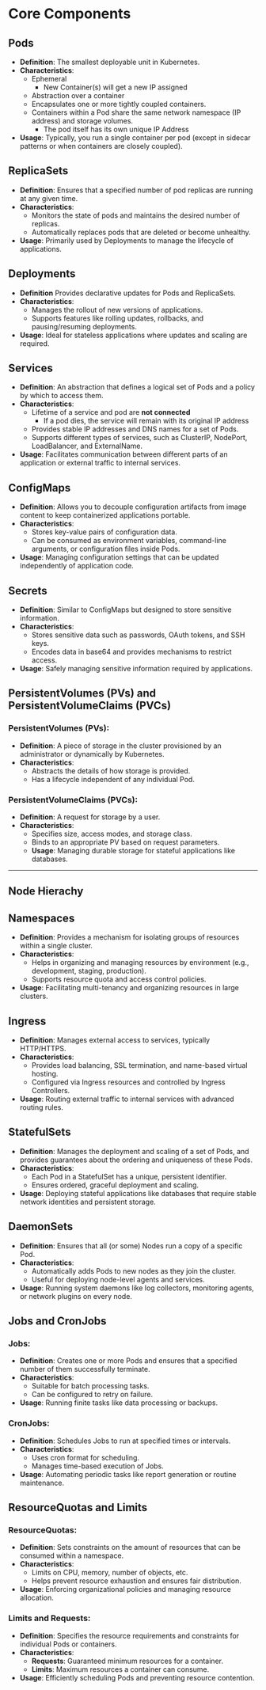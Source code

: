 # Core Components

## Pods

* **Definition**: The smallest deployable unit in Kubernetes.
* **Characteristics**:
  * Ephemeral
    * New Container(s) will get a new IP assigned
  * Abstraction over a container
  * Encapsulates one or more tightly coupled containers.
  * Containers within a Pod share the same network namespace (IP address) and storage volumes.
    * The pod itself has its own unique IP Address
* **Usage**: Typically, you run a single container per pod (except in sidecar patterns or when containers are closely coupled).

## ReplicaSets

* **Definition**: Ensures that a specified number of pod replicas are running at any given time.
* **Characteristics**:
  * Monitors the state of pods and maintains the desired number of replicas.
  * Automatically replaces pods that are deleted or become unhealthy.
* **Usage**: Primarily used by Deployments to manage the lifecycle of applications.

## Deployments

* **Definition** Provides declarative updates for Pods and ReplicaSets.
* **Characteristics**:
  * Manages the rollout of new versions of applications.
  * Supports features like rolling updates, rollbacks, and pausing/resuming deployments.
* **Usage**: Ideal for stateless applications where updates and scaling are required.

## Services

* **Definition**: An abstraction that defines a logical set of Pods and a policy by which to access them.
* **Characteristics**:
  * Lifetime of a service and pod are **not connected**
    * If a pod dies, the service will remain with its original IP address
  * Provides stable IP addresses and DNS names for a set of Pods.
  * Supports different types of services, such as ClusterIP, NodePort, LoadBalancer, and ExternalName.
* **Usage**: Facilitates communication between different parts of an application or external traffic to internal services.

## ConfigMaps

* **Definition**: Allows you to decouple configuration artifacts from image content to keep containerized applications portable.
* **Characteristics**:
  * Stores key-value pairs of configuration data.
  * Can be consumed as environment variables, command-line arguments, or configuration files inside Pods.
* **Usage**: Managing configuration settings that can be updated independently of application code.

## Secrets

* **Definition**: Similar to ConfigMaps but designed to store sensitive information.
* **Characteristics**:
  * Stores sensitive data such as passwords, OAuth tokens, and SSH keys.
  * Encodes data in base64 and provides mechanisms to restrict access.
* **Usage**: Safely managing sensitive information required by applications.

## PersistentVolumes (PVs) and PersistentVolumeClaims (PVCs)

### PersistentVolumes (PVs):

* **Definition**: A piece of storage in the cluster provisioned by an administrator or dynamically by Kubernetes.
* **Characteristics**:
  * Abstracts the details of how storage is provided.
  * Has a lifecycle independent of any individual Pod.

### PersistentVolumeClaims (PVCs):

* **Definition**: A request for storage by a user.
* **Characteristics**:
  * Specifies size, access modes, and storage class.
  * Binds to an appropriate PV based on request parameters.
  * **Usage**: Managing durable storage for stateful applications like databases.

***

## Node Hierachy

## Namespaces

* **Definition**: Provides a mechanism for isolating groups of resources within a single cluster.
* **Characteristics**:
  * Helps in organizing and managing resources by environment (e.g., development, staging, production).
  * Supports resource quota and access control policies.
* **Usage**: Facilitating multi-tenancy and organizing resources in large clusters.

## Ingress

* **Definition**: Manages external access to services, typically HTTP/HTTPS.
* **Characteristics**:
  * Provides load balancing, SSL termination, and name-based virtual hosting.
  * Configured via Ingress resources and controlled by Ingress Controllers.
* **Usage**: Routing external traffic to internal services with advanced routing rules.

## StatefulSets

* **Definition**: Manages the deployment and scaling of a set of Pods, and provides guarantees about the ordering and uniqueness of these Pods.
* **Characteristics**:
  * Each Pod in a StatefulSet has a unique, persistent identifier.
  * Ensures ordered, graceful deployment and scaling.
* **Usage**: Deploying stateful applications like databases that require stable network identities and persistent storage.

## DaemonSets

* **Definition**: Ensures that all (or some) Nodes run a copy of a specific Pod.
* **Characteristics**:
  * Automatically adds Pods to new nodes as they join the cluster.
  * Useful for deploying node-level agents and services.
* **Usage**: Running system daemons like log collectors, monitoring agents, or network plugins on every node.

## Jobs and CronJobs

### Jobs:

* **Definition**: Creates one or more Pods and ensures that a specified number of them successfully terminate.
* **Characteristics**:
  * Suitable for batch processing tasks.
  * Can be configured to retry on failure.
* **Usage**: Running finite tasks like data processing or backups.

### CronJobs:

* **Definition**: Schedules Jobs to run at specified times or intervals.
* **Characteristics**:
  * Uses cron format for scheduling.
  * Manages time-based execution of Jobs.
* **Usage**: Automating periodic tasks like report generation or routine maintenance.

## ResourceQuotas and Limits

### ResourceQuotas:

* **Definition**: Sets constraints on the amount of resources that can be consumed within a namespace.
* **Characteristics**:
  * Limits on CPU, memory, number of objects, etc.
  * Helps prevent resource exhaustion and ensures fair distribution.
* **Usage**: Enforcing organizational policies and managing resource allocation.

### Limits and Requests:

* **Definition**: Specifies the resource requirements and constraints for individual Pods or containers.
* **Characteristics**:
  * **Requests**: Guaranteed minimum resources for a container.
  * **Limits**: Maximum resources a container can consume.
* **Usage**: Efficiently scheduling Pods and preventing resource contention.
